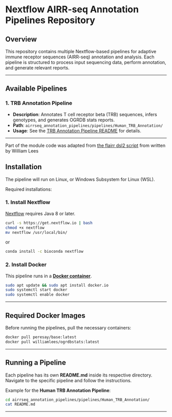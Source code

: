 # Nextflow AIRR-seq Annotation Pipelines Repository

## Overview

This repository contains multiple Nextflow-based pipelines for adaptive immune receptor sequences (AIRR-seq) annotation and analysis. Each pipeline is structured to process input sequencing data, perform annotation, and generate relevant reports.

---

## Available Pipelines

### **1. TRB Annotation Pipeline**

- **Description**: Annotates T cell receptor beta (TRB) sequences, infers genotypes, and generates OGRDB stats reports.
- **Path**: `airrseq_annotation_pipelines/pipelines/Human_TRB_Annotation/`
- **Usage**: See the [TRB Annotation Pipeline README](airrseq_annotation_pipelines/pipelines/Human_TRB_Annotation/README.md) for details.

---

Part of the module code was adapted from [the flairr dsl2 script](https://github.com/williamdlees/flairr_dsl2) from written by William Lees

## Installation

The pipeline will run on Linux, or Windows Subsystem for Linux (WSL).

Required installations:

### **1. Install Nextflow**

[Nextflow](https://www.nextflow.io/) requires Java 8 or later. 

```bash
curl -s https://get.nextflow.io | bash
chmod +x nextflow
mv nextflow /usr/local/bin/
```

or

```bash
conda install -c bioconda nextflow
```

### **2. Install Docker**

This pipeline runs in a [**Docker container**](https://www.docker.com/).

```bash
sudo apt update && sudo apt install docker.io
sudo systemctl start docker
sudo systemctl enable docker
```

---

## Required Docker Images

Before running the pipelines, pull the necessary containers:

```bash
docker pull peresay/base:latest
docker pull williamlees/ogrdbstats:latest
```

---

## Running a Pipeline

Each pipeline has its own **README.md** inside its respective directory. Navigate to the specific pipeline and follow the instructions.

Example for the **Human TRB Annotation Pipeline**:

```bash
cd airrseq_annotation_pipelines/pipelines/Human_TRB_Annotation/
cat README.md
```

---
